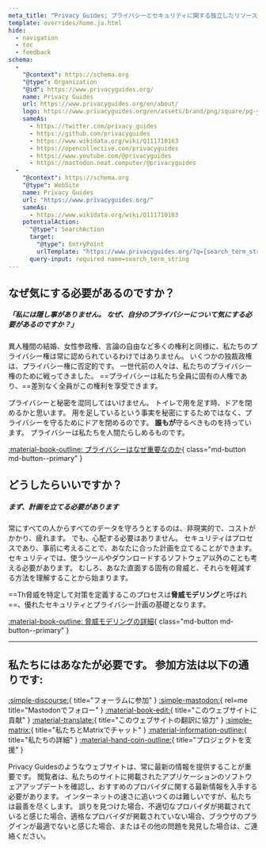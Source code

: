 ```yaml
---
meta_title: "Privacy Guides: プライバシーとセキュリティに関する独立したリソース"
template: overrides/home.ja.html
hide:
  - navigation
  - toc
  - feedback
schema:
  - 
    "@context": https://schema.org
    "@type": Organization
    "@id": https://www.privacyguides.org/
    name: Privacy Guides
    url: https://www.privacyguides.org/en/about/
    logo: https://www.privacyguides.org/en/assets/brand/png/square/pg-yellow.png
    sameAs:
      - https://twitter.com/privacy_guides
      - https://github.com/privacyguides
      - https://www.wikidata.org/wiki/Q111710163
      - https://opencollective.com/privacyguides
      - https://www.youtube.com/@privacyguides
      - https://mastodon.neat.computer/@privacyguides
  - 
    "@context": https://schema.org
    "@type": WebSite
    name: Privacy Guides
    url: "https://www.privacyguides.org/"
    sameAs:
      - https://www.wikidata.org/wiki/Q111710163
    potentialAction:
      "@type": SearchAction
      target:
        "@type": EntryPoint
        urlTemplate: "https://www.privacyguides.org/?q={search_term_string}"
      query-input: required name=search_term_string
---
```


<!-- markdownlint-disable-next-line -->
## なぜ気にする必要があるのですか？

##### 「私には隠し事がありません。 なぜ、自分のプライバシーについて気にする必要があるのですか？」

異人種間の結婚、女性参政権、言論の自由など多くの権利と同様に、私たちのプライバシー権は常に認められているわけではありません。 いくつかの独裁政権は、プライバシー権に否定的です。 一世代前の人々は、私たちのプライバシー権のために戦ってきました。 ==プライバシーは私たち全員に固有の人権であり、==差別なく全員がこの権利を享受できます。

プライバシーと秘密を混同してはいけません。 トイレで用を足す時、ドアを閉めるかと思います。 用を足しているという事実を秘密にするためではなく、プライバシーを守るためにドアを閉めるのです。 **誰もが**守るべきものを持っています。 プライバシーは私たちを人間たらしめるものです。

[:material-book-outline: プライバシーはなぜ重要なのか](basics/why-privacy-matters.md){ class="md-button md-button--primary" }

## どうしたらいいですか？

##### まず、計画を立てる必要があります

常にすべての人からすべてのデータを守ろうとするのは、非現実的で、コストがかかり、疲れます。 でも、心配する必要はありません。 セキュリティはプロセスであり、事前に考えることで、あなたに合った計画を立てることができます。 セキュリティでは、使うツールやダウンロードするソフトウェア以外のことも考える必要があります。 むしろ、あなた直面する固有の脅威と、それらを軽減する方法を理解することから始まります。

==Th脅威を特定して対策を定義するこのプロセスは**脅威モデリング**と呼ばれ==、優れたセキュリティとプライバシー計画の基礎となります。

[:material-book-outline: 脅威モデリングの詳細](basics/threat-modeling.md){ class="md-button md-button--primary" }

---

## 私たちにはあなたが必要です。 参加方法は以下の通りです:

[:simple-discourse:](https://discuss.privacyguides.net/){ title="フォーラムに参加" }
[:simple-mastodon:](https://mastodon.neat.computer/@privacyguides){ rel=me title="Mastodonでフォロー" }
[:material-book-edit:](https://github.com/privacyguides/privacyguides.org){ title="このウェブサイトに貢献" }
[:material-translate:](https://matrix.to/#/#pg-i18n:aragon.sh){ title="このウェブサイトの翻訳に協力" }
[:simple-matrix:](https://matrix.to/#/#privacyguides:matrix.org){ title="私たちとMatrixでチャット" }
[:material-information-outline:](about/index.md){ title="私たちの詳細" }
[:material-hand-coin-outline:](about/donate.md){ title="プロジェクトを支援" }

Privacy Guidesのようなウェブサイトは、常に最新の情報を提供することが重要です。 閲覧者は、私たちのサイトに掲載されたアプリケーションのソフトウェアアップデートを確認し、おすすめのプロバイダに関する最新情報を入手する必要があります。 インターネットの速さに追いつくのは難しいですが、私たちは最善を尽くします。 誤りを見つけた場合、不適切なプロバイダが掲載されていると感じた場合、適格なプロバイダが掲載されていない場合、ブラウザのプラグインが最適でないと感じた場合、またはその他の問題を発見した場合は、ご連絡ください。
